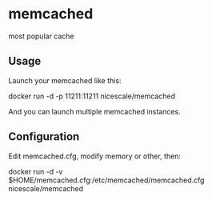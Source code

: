 memcached
=========

most popular cache 

Usage
-----

Launch your memcached like this:

  docker run -d -p 11211:11211 nicescale/memcached

And you can launch multiple memcached instances.


Configuration
-----

Edit memcached.cfg, modify memory or other, then:

  docker run -d -v $HOME/memcached.cfg:/etc/memcached/memcached.cfg nicescale/memcached
